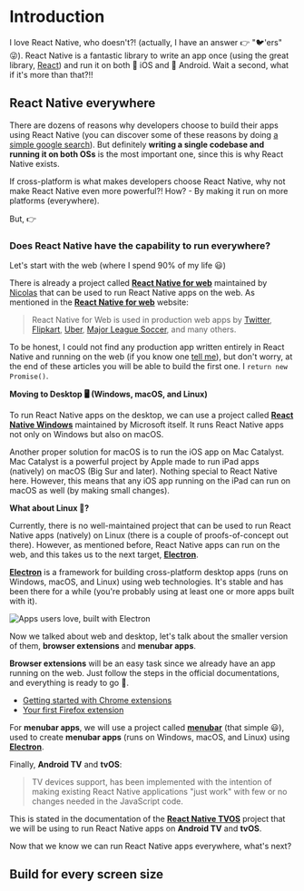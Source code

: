 # Introduction

I love React Native, who doesn't?! (actually, I have an answer 👉 "🐦'ers" 😜). React Native is a fantastic library to write an app once (using the great library, [React](https://reactjs.org/)) and run it on both 🍎 iOS and 🤖 Android. Wait a second, what if it's more than that?!!

## React Native everywhere

There are dozens of reasons why developers choose to build their apps using React Native (you can discover some of these reasons by doing [a simple google search](https://googlethatforyou.com?q=Why%20Use%20React%20Native%20for%20Your%20Mobile%20App?)). But definitely **writing a single codebase and running it on both OSs** is the most important one, since this is why React Native exists.

If cross-platform is what makes developers choose React Native, why not make React Native even more powerful?! How? - By making it run on more platforms (everywhere).

But, 👉

### Does React Native have the capability to run everywhere?

Let's start with the web (where I spend 90% of my life 😃)

There is already a project called [**React Native for web**](https://necolas.github.io/react-native-web/) maintained by [Nicolas](https://twitter.com/necolas) that can be used to run React Native apps on the web. As mentioned in the [**React Native for web**](https://necolas.github.io/react-native-web/) website:

> React Native for Web is used in production web apps by [Twitter](https://twitter.com/), [Flipkart](https://twitter.com/naqvitalha/status/969577892991549440), [Uber](https://www.youtube.com/watch?v=RV9rxrNIxnY), [Major League Soccer](https://matchcenter.mlssoccer.com/), and many others.

To be honest, I could not find any production app written entirely in React Native and running on the web (if you know one [tell me](https://twitter.com/compose/tweet?text=@yamankatby)), but don't worry, at the end of these articles you will be able to build the first one. I `return new Promise()`.

**Moving to Desktop 🖥 (Windows, macOS, and Linux)**

To run React Native apps on the desktop, we can use a project called [**React Native Windows**](https://microsoft.github.io/react-native-windows/) maintained by Microsoft itself. It runs React Native apps not only on Windows but also on macOS.

Another proper solution for macOS is to run the iOS app on Mac Catalyst. Mac Catalyst is a powerful project by Apple made to run iPad apps (natively) on macOS (Big Sur and later). Nothing special to React Native here. However, this means that any iOS app running on the iPad can run on macOS as well (by making small changes).

**What about Linux 🐧?**

Currently, there is no well-maintained project that can be used to run React Native apps (natively) on Linux (there is a couple of proofs-of-concept out there). However, as mentioned before, React Native apps can run on the web, and this takes us to the next target, [**Electron**](https://electronjs.org/).

[**Electron**](https://electronjs.org/) is a framework for building cross-platform desktop apps (runs on Windows, macOS, and Linux) using web technologies. It's stable and has been there for a while (you're probably using at least one or more apps built with it).

![Apps users love, built with Electron](/electron-showcase-apps.png)

Now we talked about web and desktop, let's talk about the smaller version of them, **browser extensions** and **menubar apps**.

**Browser extensions** will be an easy task since we already have an app running on the web. Just follow the steps in the official documentations, and everything is ready to go 💨.

- [Getting started with Chrome extensions](https://developer.chrome.com/docs/extensions/mv3/getstarted/)
- [Your first Firefox extension](https://developer.mozilla.org/en-US/docs/Mozilla/Add-ons/WebExtensions/Your_first_WebExtension)

For **menubar apps**, we will use a project called [**menubar**](https://github.com/maxogden/menubar) (that simple 😃), used to create **menubar apps** (runs on Windows, macOS, and Linux) using [**Electron**](https://electronjs.org/).

Finally, **Android TV** and **tvOS**:

> TV devices support, has been implemented with the intention of making existing React Native applications "just work" with few or no changes needed in the JavaScript code.

This is stated in the documentation of the [**React Native TVOS**](https://github.com/react-native-tvos/react-native-tvos) project that we will be using to run React Native apps on **Android TV** and **tvOS**.

Now that we know we can run React Native apps everywhere, what's next?

## Build for every screen size
